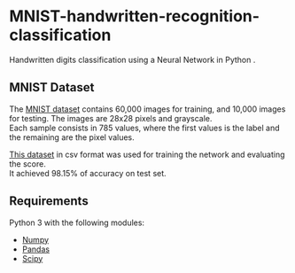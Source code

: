 # MNIST-handwritten-recognition-classification

Handwritten digits classification using a Neural Network in Python .

## MNIST Dataset

The [MNIST dataset](http://yann.lecun.com/exdb/mnist/) contains 60,000 images for training, and 10,000 images for testing. The images are 28x28 pixels and grayscale.  
Each sample consists in 785 values, where the first values is the label and the remaining are the pixel values.

[This dataset](https://pjreddie.com/projects/mnist-in-csv/) in csv format was used for training the network and evaluating the score.  
It achieved 98.15% of accuracy on test set.

## Requirements

Python 3 with the following modules:

* [Numpy](https://numpy.org/)
* [Pandas](https://pandas.pydata.org/)
* [Scipy](https://www.scipy.org/)
